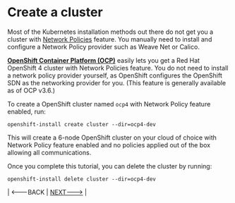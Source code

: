 # Create a cluster

Most of the Kubernetes installation methods out there do not get you a cluster
with [Network
Policies](https://kubernetes.io/docs/concepts/services-networking/network-policies/)
feature. You manually need to install and configure a Network Policy provider
such as Weave Net or Calico.

**[OpenShift Container Platform (OCP)][ocp]** easily lets you get a Red Hat OpenShift 4 cluster with Network Policies feature. You do not need to install a network policy provider yourself, as OpenShift configures the OpenShift SDN as the networking provider for you. (This feature is generally available as of OCP v3.6.)

To create a OpenShift cluster named `ocp4` with Network Policy feature enabled, run:

    openshift-install create cluster --dir=ocp4-dev

This will create a 6-node OpenShift cluster on your cloud of choice with Network
Policy feature enabled and no policies applied out of the box allowing all
communications.

Once you complete this tutorial, you can delete the cluster by running:

    openshift-install delete cluster --dir=ocp4-dev

[ocp]: https://www.openshift.com/try

| <---BACK | [NEXT--->](01-deny-all-traffic-to-an-application.md) |
